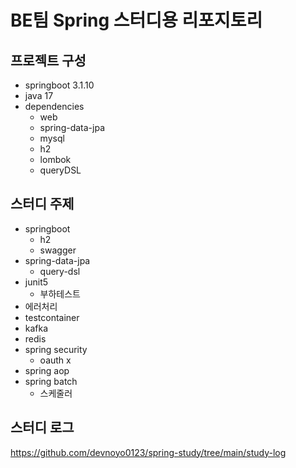 # BE팀 Spring 스터디용 리포지토리

## 프로젝트 구성
- springboot 3.1.10
- java 17
- dependencies
  - web
  - spring-data-jpa
  - mysql
  - h2
  - lombok
  - queryDSL

## 스터디 주제
- springboot
  - h2
  - swagger
- spring-data-jpa
  - query-dsl
- junit5
  - 부하테스트
- 에러처리
- testcontainer
- kafka
- redis
- spring security
  - oauth x
- spring aop
- spring batch
  - 스케줄러

## 스터디 로그
https://github.com/devnoyo0123/spring-study/tree/main/study-log
